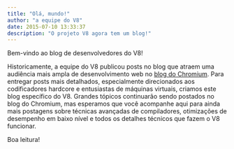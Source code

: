 ```yaml
---
title: "Olá, mundo!"
author: "a equipe do V8"
date: 2015-07-10 13:33:37
description: "O projeto V8 agora tem um blog!"
---
```

Bem-vindo ao blog de desenvolvedores do V8!

Historicamente, a equipe do V8 publicou posts no blog que atraem uma audiência mais ampla de desenvolvimento web no [blog do Chromium](https://blog.chromium.org/). Para entregar posts mais detalhados, especialmente direcionados aos codificadores hardcore e entusiastas de máquinas virtuais, criamos este blog específico do V8. Grandes tópicos continuarão sendo postados no blog do Chromium, mas esperamos que você acompanhe aqui para ainda mais postagens sobre técnicas avançadas de compiladores, otimizações de desempenho em baixo nível e todos os detalhes técnicos que fazem o V8 funcionar.

<!--truncate-->
Boa leitura!
